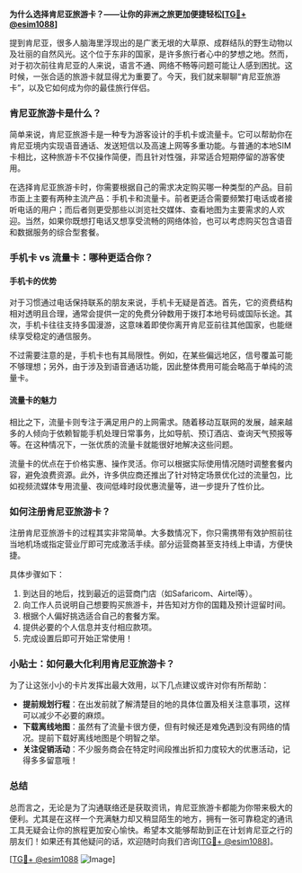 **为什么选择肯尼亚旅游卡？——让你的非洲之旅更加便捷轻松[[TG💪+ @esim1088](https://t.me/s/esim1088)]**

提到肯尼亚，很多人脑海里浮现出的是广袤无垠的大草原、成群结队的野生动物以及壮丽的自然风光。这个位于东非的国家，是许多旅行者心中的梦想之地。然而，对于初次前往肯尼亚的人来说，语言不通、网络不畅等问题可能让人感到困扰。这时候，一张合适的旅游卡就显得尤为重要了。今天，我们就来聊聊“肯尼亚旅游卡”，以及它如何成为你的最佳旅行伴侣。

### 肯尼亚旅游卡是什么？

简单来说，肯尼亚旅游卡是一种专为游客设计的手机卡或流量卡。它可以帮助你在肯尼亚境内实现语音通话、发送短信以及高速上网等多重功能。与普通的本地SIM卡相比，这种旅游卡不仅操作简便，而且针对性强，非常适合短期停留的游客使用。

在选择肯尼亚旅游卡时，你需要根据自己的需求决定购买哪一种类型的产品。目前市面上主要有两种主流产品：手机卡和流量卡。前者更适合需要频繁打电话或者接听电话的用户；而后者则更受那些以浏览社交媒体、查看地图为主要需求的人欢迎。当然，如果你既想打电话又想享受流畅的网络体验，也可以考虑购买包含语音和数据服务的综合型套餐。

### 手机卡 vs 流量卡：哪种更适合你？

#### 手机卡的优势

对于习惯通过电话保持联系的朋友来说，手机卡无疑是首选。首先，它的资费结构相对透明且合理，通常会提供一定的免费分钟数用于拨打本地号码或国际长途。其次，手机卡往往支持多国漫游，这意味着即使你离开肯尼亚前往其他国家，也能继续享受稳定的通信服务。

不过需要注意的是，手机卡也有其局限性。例如，在某些偏远地区，信号覆盖可能不够理想；另外，由于涉及到语音通话功能，因此整体费用可能会略高于单纯的流量卡。

#### 流量卡的魅力

相比之下，流量卡则专注于满足用户的上网需求。随着移动互联网的发展，越来越多的人倾向于依赖智能手机处理日常事务，比如导航、预订酒店、查询天气预报等等。在这种情况下，一张优质的流量卡就能很好地解决这些问题。

流量卡的优点在于价格实惠、操作灵活。你可以根据实际使用情况随时调整套餐内容，避免浪费资源。此外，许多供应商还推出了针对特定场景优化过的流量包，比如视频流媒体专用流量、夜间低峰时段优惠流量等，进一步提升了性价比。

### 如何注册肯尼亚旅游卡？

注册肯尼亚旅游卡的过程其实非常简单。大多数情况下，你只需携带有效护照前往当地机场或指定营业厅即可完成激活手续。部分运营商甚至支持线上申请，方便快捷。

具体步骤如下：

1. 到达目的地后，找到最近的运营商门店（如Safaricom、Airtel等）。
2. 向工作人员说明自己想要购买旅游卡，并告知对方你的国籍及预计逗留时间。
3. 根据个人偏好挑选适合自己的套餐方案。
4. 提供必要的个人信息并支付相应款项。
5. 完成设置后即可开始正常使用！

### 小贴士：如何最大化利用肯尼亚旅游卡？

为了让这张小小的卡片发挥出最大效用，以下几点建议或许对你有所帮助：

- **提前规划行程**：在出发前就了解清楚目的地的具体位置及相关注意事项，这样可以减少不必要的麻烦。
- **下载离线地图**：虽然有了流量卡很方便，但有时候还是难免遇到没有网络的情况。提前下载好离线地图是个明智之举。
- **关注促销活动**：不少服务商会在特定时间段推出折扣力度较大的优惠活动，记得多多留意哦！

### 总结

总而言之，无论是为了沟通联络还是获取资讯，肯尼亚旅游卡都能为你带来极大的便利。尤其是在这样一个充满魅力却又稍显陌生的地方，拥有一张可靠稳定的通讯工具无疑会让你的旅程更加安心愉快。希望本文能够帮助到正在计划肯尼亚之行的朋友们！如果还有其他疑问的话，欢迎随时向我们咨询[[TG💪+ @esim1088](https://t.me/s/esim1088)]。

[[TG💪+ @esim1088](https://t.me/s/esim1088) ![Image](https://i.postimg.cc/4NQfJmqS/Snipaste-2025-05-13-00-14-12.png)]